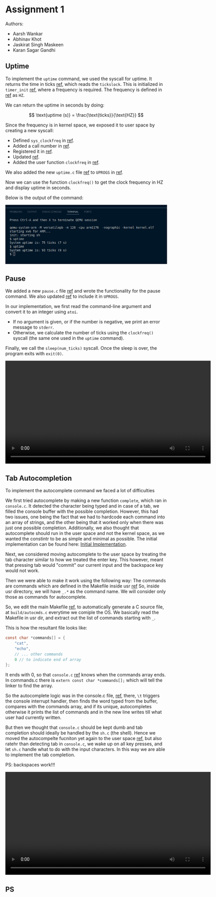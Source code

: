 # Assignment 1

Authors:
- Aarsh Wankar
- Abhinav Khot
- Jaskirat Singh Maskeen
- Karan Sagar Gandhi

## Uptime
To implement the `uptime` command, we used the syscall for uptime. It returns the time in ticks [ref](https://github.com/IITGN-Operating-Systems/programming-assignment-1-child-killers/blob/main/sysproc.c), which reads the `tickslock`. This is initialized in `timer_init` [ref](https://github.com/IITGN-Operating-Systems/programming-assignment-1-child-killers/blob/main/device/timer.c), where a frequency is required. The frequency is defined in [ref](https://github.com/IITGN-Operating-Systems/programming-assignment-1-child-killers/blob/main/param.h) as `HZ`.  

We can return the uptime in seconds by doing:  

$$
\text{uptime (s)} = \frac{\text{ticks}}{\text{HZ}}
$$  


Since the frequency is in kernel space, we exposed it to user space by creating a new syscall:  
- Defined `sys_clockfreq` in [ref](https://github.com/IITGN-Operating-Systems/programming-assignment-1-child-killers/blob/main/sysproc.c).  
- Added a call number in [ref](https://github.com/IITGN-Operating-Systems/programming-assignment-1-child-killers/blob/main/syscall.h).  
- Registered it in [ref](https://github.com/IITGN-Operating-Systems/programming-assignment-1-child-killers/blob/main/syscall.c).  
- Updated [ref](https://github.com/IITGN-Operating-Systems/programming-assignment-1-child-killers/blob/main/usr/usys.S).  
- Added the user function `clockfreq` in [ref](https://github.com/IITGN-Operating-Systems/programming-assignment-1-child-killers/blob/main/usr/user.h).  

We also added the new `uptime.c` file [ref](https://github.com/IITGN-Operating-Systems/programming-assignment-1-child-killers/blob/main/usr/uptime.c) to `UPROGS` in [ref](https://github.com/IITGN-Operating-Systems/programming-assignment-1-child-killers/blob/main/usr/Makefile).  

Now we can use the function `clockfreq()` to get the clock frequency in HZ and display uptime in seconds.  

Below is the output of the command:  

![](./media/uptime_1.png)

## Pause
We added a new `pause.c` file [ref](https://github.com/IITGN-Operating-Systems/programming-assignment-1-child-killers/blob/main/usr/pause.c) and wrote the functionality for the pause command. We also updated [ref](https://github.com/IITGN-Operating-Systems/programming-assignment-1-child-killers/blob/main/usr/Makefile) to include it in `UPROGS`.

In our implementation, we first read the command-line argument and convert it to an integer using `atoi`.  
- If no argument is given, or if the number is negative, we print an error message to `stderr`.  
- Otherwise, we calculate the number of ticks using the `clockfreq()` syscall (the same one used in the `uptime` command).  

Finally, we call the `sleep(num_ticks)` syscall. Once the sleep is over, the program exits with `exit(0)`.

<video width="640" controls>
  <source src="./media/pause_1.mp4" type="video/mp4">
</video>


## Tab Autocompletion
To implement the autocomplete command we faced a lot of difficulties

We first tried autocomplete by making a new function ```complete```, which ran in ```console.c```. It detected the character being typed and in case of a tab, we filled the console buffer with the possible completion. However, this had two issues, one being the fact that we had to hardcode each command into an array of strings, and the other being that it worked only when there was just one possible completion. Additionally, we also thought that autocomplete should run in the user space and not the kernel space, as we wanted the constintr to be as simple and minimal as possible. The initial implementation can be found here:
[Initial Implementation](https://github.com/IITGN-Operating-Systems/programming-assignment-1-child-killers/commit/ce678bbb7e4d99a20360e9143131a581b700b5e9).

Next, we considered moving autocomplete to the user space by treating the tab character similar to how we treated the enter key. This however, meant that pressing tab would "commit" our current input and the backspace key would not work. 

Then we were able to make it work using the following way:
The commands are commands which are defined in the Makefile inside usr [ref](https://github.com/IITGN-Operating-Systems/programming-assignment-1-child-killers/blob/main/usr/Makefile)
So, inside usr directory, we will have `_.*` as the command name. We will consider only those as commands for autocomplete.

So, we edit the main Makefile [ref](https://github.com/IITGN-Operating-Systems/programming-assignment-1-child-killers/blob/main/Makefile), to automatically generate a C source file, at `build/autocmds.c` everytime we comiple the OS.
We basically read the Makefile in usr dir, and extract out the list of commands starting with `_`.

This is how the resultant file looks like:

```c
const char *commands[] = {
    "cat",
    "echo",
    // ... other commands
    0 // to indicate end of array
};
```

It ends with 0, so that `console.c` [ref](https://github.com/IITGN-Operating-Systems/programming-assignment-1-child-killers/blob/main/console.c) knows when the commands array ends. In commands.c there is `extern const char *commands[];` which will tell the linker to find the array.

So the autocomplete logic was in the console.c file, [ref](https://github.com/IITGN-Operating-Systems/programming-assignment-1-child-killers/blob/main/console.c), there, `\t` triggers the console interrupt handler, then finds the word typed from the buffer, compares with the commands array, and if its unique, autocompletes otherwise it prints the list of commands and in the new line writes till what user had currently written.

But then we thought that `console.c` should be kept dumb and tab completion should ideally be handled by the `sh.c` (the shell). Hence we moved the autocompelte fucniton yet again to the user space [ref](https://github.com/IITGN-Operating-Systems/programming-assignment-1-child-killers/blob/main/usr/sh.c), but also ratehr than detecting tab in `console.c`, we wake up on all key presses, and let `sh.c` handle what to do with the input characters. In this way we are able to implement the tab completion.

PS: backspaces work!!!

<video width="640" controls>
  <source src="./media/autocomplete_1.mp4" type="video/mp4">
</video>


## PS


